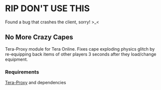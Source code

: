 # RIP DON'T USE THIS
Found a bug that crashes the client, sorry! >_<
## No More Crazy Capes
Tera-Proxy module for Tera Online. Fixes cape exploding physics glitch by re-equipping back items of other players 3 seconds after they load/change equipment.
### Requirements
[Tera-Proxy](https://github.com/meishuu/tera-proxy) and dependencies
